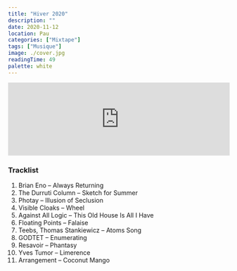 ```yaml
---
title: "Hiver 2020"
description: ""
date: 2020-11-12
location: Pau
categories: ["Mixtape"]
tags: ["Musique"]
image: ./cover.jpg
readingTime: 49
palette: white
---
```


<iframe width="100%" height="166" scrolling="no" frameborder="no" allow="autoplay" src="https://w.soundcloud.com/player/?url=https%3A//api.soundcloud.com/tracks/1096508974&color=%23ff5500&auto_play=false&hide_related=true&show_comments=false&show_user=false&show_reposts=false&show_teaser=true"></iframe>

### Tracklist

1. Brian Eno – Always Returning
2. The Durruti Column – Sketch for Summer
3. Photay – Illusion of Seclusion
4. Visible Cloaks – Wheel
5. Against All Logic – This Old House Is All I Have
6. Floating Points – Falaise
7. Teebs, Thomas Stankiewicz – Atoms Song
8. GODTET – Enumerating
9. Resavoir – Phantasy
10. Yves Tumor – Limerence
11. Arrangement – Coconut Mango
